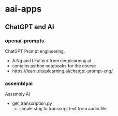 # aai-apps

## ChatGPT and AI

### openai-prompts

ChatGPT Prompt engineering. 
- A.Ng and I.Fulford from deeplearning.ai 
- contains python notebooks for the course 
- https://learn.deeplearning.ai/chatgpt-prompt-eng/

### assemblyai

Assembly AI 
- get_transcription.py
  - simple stug to transcript text from audio file
  


